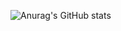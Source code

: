 
![Anurag's GitHub stats](https://github-readme-stats.vercel.app/api?username=Anakoni&show_icons=true&theme=tokyonight)
